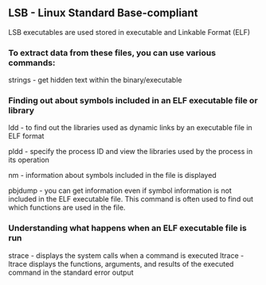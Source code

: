 ## LSB - Linux Standard Base-compliant
LSB executables are used stored in executable and Linkable Format (ELF) 

### To extract data from these files, you can use various commands:

strings - get hidden text within the binary/executable

### Finding out about symbols included in an ELF executable file or library
ldd - to find out the libraries used as dynamic links by an executable file in ELF format

pldd - specify the process ID and view the libraries used by the process in its operation

nm - information about symbols included in the file is displayed

pbjdump - you can get information even if symbol information is not included in the ELF executable file. This command is often used to find out which functions are used in the file.

### Understanding what happens when an ELF executable file is run
strace - displays the system calls when a command is executed
ltrace - ltrace displays the functions, arguments, and results of the executed command in the standard error output
